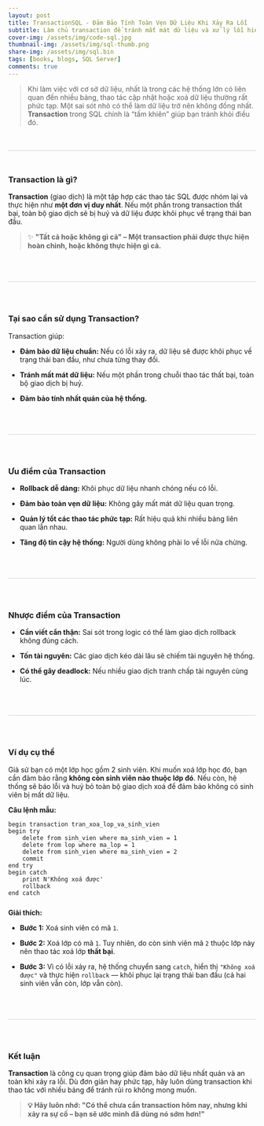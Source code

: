 ```yaml
---
layout: post
title: TransactionSQL - Đảm Bảo Tính Toàn Vẹn Dữ Liệu Khi Xảy Ra Lỗi
subtitle: Làm chủ transaction để tránh mất mát dữ liệu và xử lý lỗi hiệu quả trong hệ quản trị cơ sở dữ liệu
cover-img: /assets/img/code-sql.jpg
thumbnail-img: /assets/img/sql-thumb.png
share-img: /assets/img/sql.bin
tags: [books, blogs, SQL Server]
comments: true
---
```


>Khi làm việc với cơ sở dữ liệu, nhất là trong các hệ thống lớn có liên quan đến nhiều bảng, thao tác cập nhật hoặc xoá dữ liệu thường rất phức tạp. Một sai sót nhỏ có thể làm dữ liệu trở nên không đồng nhất. **Transaction** trong SQL chính là “tấm khiên” giúp bạn tránh khỏi điều đó.

<div style="border: 1px solid #e6e6e6; margin:48px 0"></div>

### Transaction là gì?
**Transaction** (giao dịch) là một tập hợp các thao tác SQL được nhóm lại và thực hiện như **một đơn vị duy nhất**. Nếu một phần trong transaction thất bại, toàn bộ giao dịch sẽ bị huỷ và dữ liệu được khôi phục về trạng thái ban đầu.

>✨ **"Tất cả hoặc không gì cả" – Một transaction phải được thực hiện hoàn chỉnh, hoặc không thực hiện gì cả.**

<div style="border: 1px solid #e6e6e6; margin:64px 0"></div>

### Tại sao cần sử dụng Transaction?  
Transaction giúp:

* **Đảm bảo dữ liệu chuẩn:** Nếu có lỗi xảy ra, dữ liệu sẽ được khôi phục về trạng thái ban đầu, như chưa từng thay đổi.

* **Tránh mất mát dữ liệu:** Nếu một phần trong chuỗi thao tác thất bại, toàn bộ giao dịch bị huỷ.

* **Đảm bảo tính nhất quán của hệ thống.**

<div style="border: 1px solid #e6e6e6; margin:64px 0"></div>

### Ưu điểm của Transaction
* **Rollback dễ dàng:** Khôi phục dữ liệu nhanh chóng nếu có lỗi.

* **Đảm bảo toàn vẹn dữ liệu:** Không gây mất mát dữ liệu quan trọng.

* **Quản lý tốt các thao tác phức tạp:** Rất hiệu quả khi nhiều bảng liên quan lẫn nhau.

* **Tăng độ tin cậy hệ thống:** Người dùng không phải lo về lỗi nửa chừng.

<div style="border: 1px solid #e6e6e6; margin:64px 0"></div>

### Nhược điểm của Transaction
* **Cần viết cẩn thận:** Sai sót trong logic có thể làm giao dịch rollback không đúng cách.

* **Tốn tài nguyên:** Các giao dịch kéo dài lâu sẽ chiếm tài nguyên hệ thống.

* **Có thể gây deadlock:** Nếu nhiều giao dịch tranh chấp tài nguyên cùng lúc.

<div style="border: 1px solid #e6e6e6; margin:64px 0"></div>

### Ví dụ cụ thể
Giả sử bạn có một lớp học gồm 2 sinh viên. Khi muốn xoá lớp học đó, bạn cần đảm bảo rằng **không còn sinh viên nào thuộc lớp đó**. Nếu còn, hệ thống sẽ báo lỗi và huỷ bỏ toàn bộ giao dịch xoá để đảm bảo không có sinh viên bị mất dữ liệu.

**Câu lệnh mẫu:**
```
begin transaction tran_xoa_lop_va_sinh_vien
begin try
    delete from sinh_vien where ma_sinh_vien = 1
    delete from lop where ma_lop = 1
    delete from sinh_vien where ma_sinh_vien = 2
    commit
end try
begin catch
    print N'Không xoá được'
    rollback
end catch
```
<div style="margin:24px 0"></div>

**Giải thích:**
* **Bước 1:** Xoá sinh viên có mã `1`.

* **Bước 2:** Xoá lớp có mã `1`. Tuy nhiên, do còn sinh viên mã `2` thuộc lớp này nên thao tác xoá lớp **thất bại**.

* **Bước 3:** Vì có lỗi xảy ra, hệ thống chuyển sang `catch`, hiển thị `"Không xoá được"` và thực hiện `rollback` — khôi phục lại trạng thái ban đầu (cả hai sinh viên vẫn còn, lớp vẫn còn).

<div style="border: 1px solid #e6e6e6; margin:64px 0"></div>

### Kết luận
**Transaction** là công cụ quan trọng giúp đảm bảo dữ liệu nhất quán và an toàn khi xảy ra lỗi. Dù đơn giản hay phức tạp, hãy luôn dùng transaction khi thao tác với nhiều bảng để tránh rủi ro không mong muốn.
> **💡 Hãy luôn nhớ: "Có thể chưa cần transaction hôm nay, nhưng khi xảy ra sự cố – bạn sẽ ước mình đã dùng nó sớm hơn!"**


